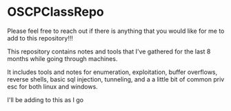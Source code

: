 # OSCPClassRepo

Please feel free to reach out if there is anything that you would like for me to add to this repository!!!

This repository contains notes and tools that I've gathered for the last 8 months while going through machines.

It includes tools and notes for enumeration, exploitation, buffer overflows, reverse shells, basic sql injection, tunneling, and a a little bit of common priv esc
for both linux and windows.

I'll be adding to this as I go
